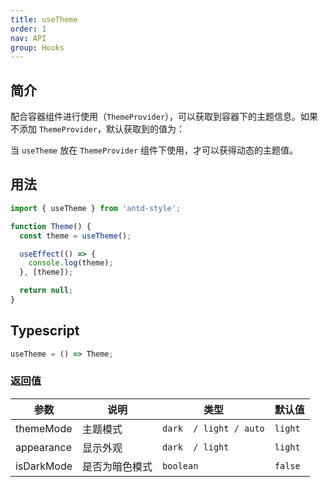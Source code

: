 ```yaml
---
title: useTheme
order: 1
nav: API
group: Hooks
---
```


## 简介

配合容器组件进行使用（`ThemeProvider`），可以获取到容器下的主题信息。如果不添加 `ThemeProvider`，默认获取到的值为：

当 `useTheme` 放在 `ThemeProvider` 组件下使用，才可以获得动态的主题值。

<code src="../demos/api/useTheme.tsx"></code>

## 用法

```ts
import { useTheme } from 'antd-style';

function Theme() {
  const theme = useTheme();

  useEffect(() => {
    console.log(theme);
  }, [theme]);

  return null;
}
```

## Typescript

```ts
useTheme = () => Theme;
```

### 返回值

| 参数       | 说明           | 类型                   | 默认值  |
| ---------- | -------------- | ---------------------- | ------- |
| themeMode  | 主题模式       | `dark  / light / auto` | `light` |
| appearance | 显示外观       | `dark  / light`        | `light` |
| isDarkMode | 是否为暗色模式 | `boolean`              | `false` |
